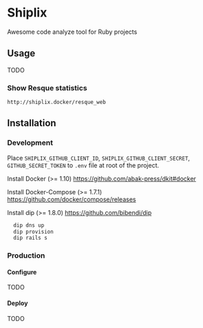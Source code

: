 # Shiplix

Awesome code analyze tool for Ruby projects

## Usage

TODO

### Show Resque statistics

`http://shiplix.docker/resque_web`

## Installation

### Development

Place `SHIPLIX_GITHUB_CLIENT_ID`, `SHIPLIX_GITHUB_CLIENT_SECRET`, `GITHUB_SECRET_TOKEN` to `.env` file at root of the project.

Install Docker (>= 1.10) https://github.com/abak-press/dkit#docker

Install Docker-Compose (>= 1.7.1) https://github.com/docker/compose/releases

Install dip (>= 1.8.0) https://github.com/bibendi/dip

```sh
  dip dns up
  dip provision
  dip rails s
```

### Production

#### Configure

TODO

#### Deploy

TODO
